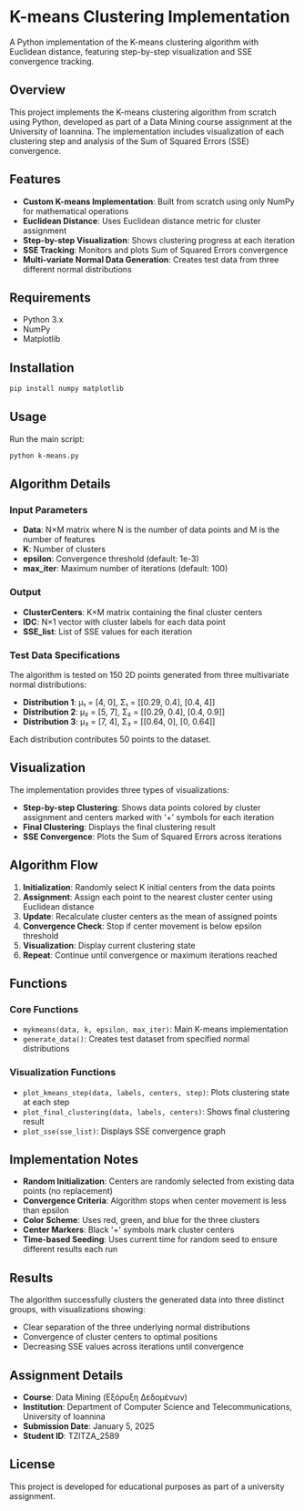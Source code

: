 # K-means Clustering Implementation

A Python implementation of the K-means clustering algorithm with Euclidean distance, featuring step-by-step visualization and SSE convergence tracking.

## Overview

This project implements the K-means clustering algorithm from scratch using Python, developed as part of a Data Mining course assignment at the University of Ioannina. The implementation includes visualization of each clustering step and analysis of the Sum of Squared Errors (SSE) convergence.

## Features

- **Custom K-means Implementation**: Built from scratch using only NumPy for mathematical operations
- **Euclidean Distance**: Uses Euclidean distance metric for cluster assignment
- **Step-by-step Visualization**: Shows clustering progress at each iteration
- **SSE Tracking**: Monitors and plots Sum of Squared Errors convergence
- **Multi-variate Normal Data Generation**: Creates test data from three different normal distributions

## Requirements

- Python 3.x
- NumPy
- Matplotlib

## Installation

```bash
pip install numpy matplotlib
```

## Usage

Run the main script:

```bash
python k-means.py
```

## Algorithm Details

### Input Parameters
- **Data**: N×M matrix where N is the number of data points and M is the number of features
- **K**: Number of clusters
- **epsilon**: Convergence threshold (default: 1e-3)
- **max_iter**: Maximum number of iterations (default: 100)

### Output
- **ClusterCenters**: K×M matrix containing the final cluster centers
- **IDC**: N×1 vector with cluster labels for each data point
- **SSE_list**: List of SSE values for each iteration

### Test Data Specifications

The algorithm is tested on 150 2D points generated from three multivariate normal distributions:

- **Distribution 1**: μ₁ = [4, 0], Σ₁ = [[0.29, 0.4], [0.4, 4]]
- **Distribution 2**: μ₂ = [5, 7], Σ₂ = [[0.29, 0.4], [0.4, 0.9]]  
- **Distribution 3**: μ₃ = [7, 4], Σ₃ = [[0.64, 0], [0, 0.64]]

Each distribution contributes 50 points to the dataset.

## Visualization

The implementation provides three types of visualizations:

- **Step-by-step Clustering**: Shows data points colored by cluster assignment and centers marked with '+' symbols for each iteration
- **Final Clustering**: Displays the final clustering result
- **SSE Convergence**: Plots the Sum of Squared Errors across iterations

## Algorithm Flow

1. **Initialization**: Randomly select K initial centers from the data points
2. **Assignment**: Assign each point to the nearest cluster center using Euclidean distance
3. **Update**: Recalculate cluster centers as the mean of assigned points
4. **Convergence Check**: Stop if center movement is below epsilon threshold
5. **Visualization**: Display current clustering state
6. **Repeat**: Continue until convergence or maximum iterations reached

## Functions

### Core Functions
- `mykmeans(data, k, epsilon, max_iter)`: Main K-means implementation
- `generate_data()`: Creates test dataset from specified normal distributions

### Visualization Functions
- `plot_kmeans_step(data, labels, centers, step)`: Plots clustering state at each step
- `plot_final_clustering(data, labels, centers)`: Shows final clustering result
- `plot_sse(sse_list)`: Displays SSE convergence graph

## Implementation Notes

- **Random Initialization**: Centers are randomly selected from existing data points (no replacement)
- **Convergence Criteria**: Algorithm stops when center movement is less than epsilon
- **Color Scheme**: Uses red, green, and blue for the three clusters
- **Center Markers**: Black '+' symbols mark cluster centers
- **Time-based Seeding**: Uses current time for random seed to ensure different results each run

## Results

The algorithm successfully clusters the generated data into three distinct groups, with visualizations showing:
- Clear separation of the three underlying normal distributions
- Convergence of cluster centers to optimal positions
- Decreasing SSE values across iterations until convergence

## Assignment Details

- **Course**: Data Mining (Εξόρυξη Δεδομένων)
- **Institution**: Department of Computer Science and Telecommunications, University of Ioannina
- **Submission Date**: January 5, 2025
- **Student ID**: ΤΖΙΤΖΑ_2589

## License

This project is developed for educational purposes as part of a university assignment.
